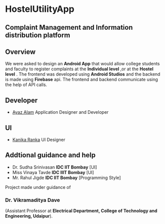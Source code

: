 # HostelUtilityApp
## Complaint Management and Information distribution platform

## Overview
We were asked to design an **Android App** that would allow college students and faculty to register complaints at the **Individual level** ,or at the **Hostel level** . The frontend was developed using **Android Studios** and the backend is made using **Firebase** api. The frontend and backend communicate using the help of API calls.   

## Developer
* [Ayaz Alam](https://github.com/AyazGeek)      Application Designer and Developer

## UI
* [Kanika Ranka](https://github.com/24kanika)   UI Designer

## Addtional guidance and help
* Dr. Sudha Srinivasan **IDC IIT Bombay** [UI]
* Miss Vinaya Tavde **IDC IIIT Bombay** [UI]
* Mr. Rahul Jigde **IDC IIT Bombay** [Programming Style]

Project made under guidance of
### Dr. Vikramaditya Dave 
(Assistant Professor at **Electrical Department, College of Technology and Engineering, Udaipur**).
